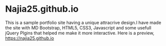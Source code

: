 # Najia25.github.io

This is a sample portfolio site having a unique attracrive design.I have made the site with MD Bootstrap, HTML5, CSS3, Javascript
and some usefull jQuery Plgins that helped me make it more interactive.
Here is a preview, https://najia25.github.io  
